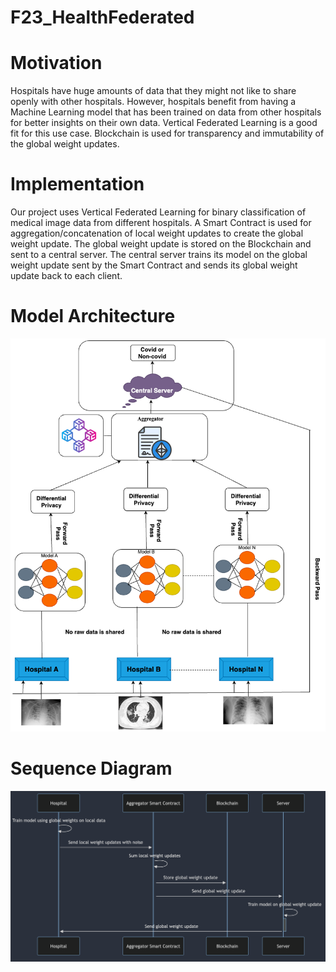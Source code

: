 # F23_HealthFederated

# Motivation
Hospitals have huge amounts of data that they might not like to share openly with other hospitals. However, hospitals benefit from having a Machine Learning model that has been trained on data from other hospitals for better insights on their own data. Vertical Federated Learning is a good fit for this use case. Blockchain is used for transparency and immutability of the global weight updates.

# Implementation
Our project uses Vertical Federated Learning for binary classification of medical image data from different hospitals. A Smart Contract is used for aggregation/concatenation of local weight updates to create the global weight update. The global weight update is stored on the Blockchain and sent to a central server. The central server trains its model on the global weight update sent by the Smart Contract and sends its global weight update back to each client.

# Model Architecture 
![alt text](https://github.com/AI-and-Blockchain/F23_HealthFederated/blob/main/Proj-Checkin-02-files/Model%20Architecture1.png)

# Sequence Diagram
![alt text](https://github.com/AI-and-Blockchain/F23_HealthFederated/blob/main/Proj-Checkin-02-files/Sequence_Diagram.png)


